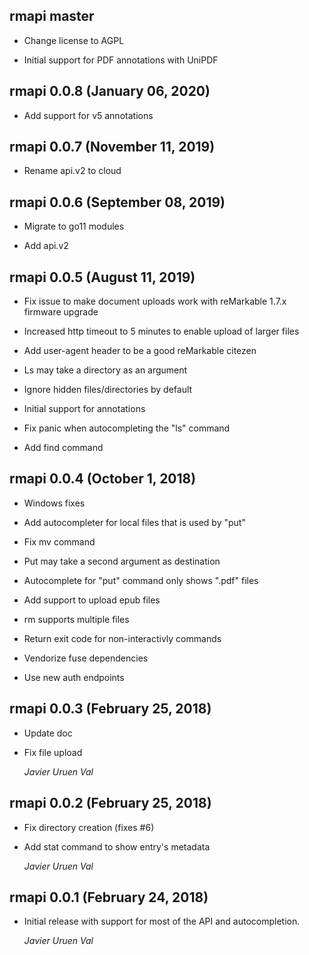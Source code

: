 ## rmapi master

* Change license to AGPL

* Initial support for PDF annotations with UniPDF

## rmapi 0.0.8 (January 06, 2020)

* Add support for v5 annotations

## rmapi 0.0.7 (November 11, 2019)

* Rename api.v2 to cloud

## rmapi 0.0.6 (September 08, 2019)

* Migrate to go11 modules

* Add api.v2

## rmapi 0.0.5 (August 11, 2019)

* Fix issue to make document uploads work with reMarkable 1.7.x firmware upgrade

* Increased http timeout to 5 minutes to enable upload of larger files

* Add user-agent header to be a good reMarkable citezen

* Ls may take a directory as an argument

* Ignore hidden files/directories by default

* Initial support for annotations

* Fix panic when autocompleting the "ls" command

* Add find command

## rmapi 0.0.4 (October 1, 2018)

* Windows fixes

* Add autocompleter for local files that is used by "put"

* Fix mv command

* Put may take a second argument as destination

* Autocomplete for "put" command only shows ".pdf" files

* Add support to upload epub files

* rm supports multiple files

* Return exit code for non-interactivly commands

* Vendorize fuse dependencies

* Use new auth endpoints

## rmapi 0.0.3 (February 25, 2018)

* Update doc

* Fix file upload

   *Javier Uruen Val*

## rmapi 0.0.2 (February 25, 2018)

*  Fix directory creation (fixes #6)

*  Add stat command to show entry's metadata

   *Javier Uruen Val*

## rmapi 0.0.1 (February 24, 2018)

*   Initial release with support for most of the API and autocompletion.

    *Javier Uruen Val*
